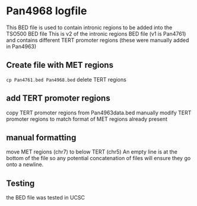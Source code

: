 # Pan4968 logfile
This BED file is used to contain intronic regions to be added into the TSO500 BED file
This is v2 of the intronic regions BED file (v1 is Pan4761) and contains different TERT promoter regions (these were manually added in Pan4963)

## Create file with MET regions
`cp Pan4761.bed Pan4968.bed`
delete TERT regions

## add TERT promoter regions
copy TERT promoter regions from Pan4963data.bed
manually modify TERT promoter regions to match format of MET regions already present

## manual formatting
move MET regions (chr7) to below TERT (chr5)
An empty line is at the bottom of the file so any potential concatenation of files will ensure they go onto a newline.

## Testing
the BED file was tested in UCSC